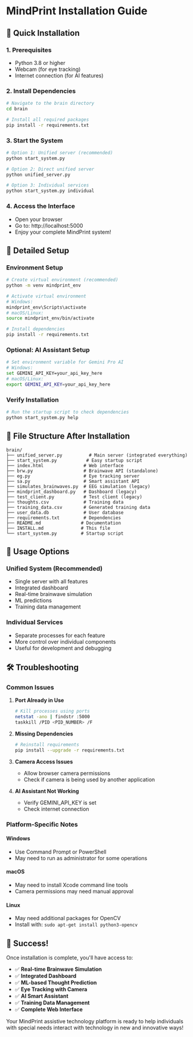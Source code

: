 # MindPrint Installation Guide

## 🚀 Quick Installation

### 1. Prerequisites
- Python 3.8 or higher
- Webcam (for eye tracking)
- Internet connection (for AI features)

### 2. Install Dependencies
```bash
# Navigate to the brain directory
cd brain

# Install all required packages
pip install -r requirements.txt
```

### 3. Start the System
```bash
# Option 1: Unified server (recommended)
python start_system.py

# Option 2: Direct unified server
python unified_server.py

# Option 3: Individual services
python start_system.py individual
```

### 4. Access the Interface
- Open your browser
- Go to: http://localhost:5000
- Enjoy your complete MindPrint system!

## 🔧 Detailed Setup

### Environment Setup
```bash
# Create virtual environment (recommended)
python -m venv mindprint_env

# Activate virtual environment
# Windows:
mindprint_env\Scripts\activate
# macOS/Linux:
source mindprint_env/bin/activate

# Install dependencies
pip install -r requirements.txt
```

### Optional: AI Assistant Setup
```bash
# Set environment variable for Gemini Pro AI
# Windows:
set GEMINI_API_KEY=your_api_key_here
# macOS/Linux:
export GEMINI_API_KEY=your_api_key_here
```

### Verify Installation
```bash
# Run the startup script to check dependencies
python start_system.py help
```

## 📁 File Structure After Installation

```
brain/
├── unified_server.py          # Main server (integrated everything)
├── start_system.py           # Easy startup script
├── index.html               # Web interface
├── brw.py                   # Brainwave API (standalone)
├── eg.py                    # Eye tracking server
├── sa.py                    # Smart assistant API
├── simulates_brainwaves.py  # EEG simulation (legacy)
├── mindprint_dashboard.py   # Dashboard (legacy)
├── test_client.py           # Test client (legacy)
├── thoughts.csv             # Training data
├── training_data.csv        # Generated training data
├── user_data.db             # User database
├── requirements.txt         # Dependencies
├── README.md               # Documentation
├── INSTALL.md              # This file
└── start_system.py         # Startup script
```

## 🎯 Usage Options

### Unified System (Recommended)
- Single server with all features
- Integrated dashboard
- Real-time brainwave simulation
- ML predictions
- Training data management

### Individual Services
- Separate processes for each feature
- More control over individual components
- Useful for development and debugging

## 🛠️ Troubleshooting

### Common Issues

1. **Port Already in Use**
   ```bash
   # Kill processes using ports
   netstat -ano | findstr :5000
   taskkill /PID <PID_NUMBER> /F
   ```

2. **Missing Dependencies**
   ```bash
   # Reinstall requirements
   pip install --upgrade -r requirements.txt
   ```

3. **Camera Access Issues**
   - Allow browser camera permissions
   - Check if camera is being used by another application

4. **AI Assistant Not Working**
   - Verify GEMINI_API_KEY is set
   - Check internet connection

### Platform-Specific Notes

#### Windows
- Use Command Prompt or PowerShell
- May need to run as administrator for some operations

#### macOS
- May need to install Xcode command line tools
- Camera permissions may need manual approval

#### Linux
- May need additional packages for OpenCV
- Install with: `sudo apt-get install python3-opencv`

## 🎉 Success!

Once installation is complete, you'll have access to:

- ✅ **Real-time Brainwave Simulation**
- ✅ **Integrated Dashboard**
- ✅ **ML-based Thought Prediction**
- ✅ **Eye Tracking with Camera**
- ✅ **AI Smart Assistant**
- ✅ **Training Data Management**
- ✅ **Complete Web Interface**

Your MindPrint assistive technology platform is ready to help individuals with special needs interact with technology in new and innovative ways!
